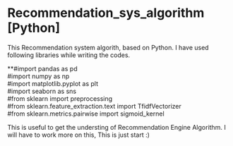 # Recommendation_sys_algorithm [Python]
This Recommendation system algorith, based on Python.
I have used following libraries while writing the codes.

**#import pandas as pd  
#import numpy as np  
#import matplotlib.pyplot as plt  
#import seaborn as sns  
#from sklearn import preprocessing  
#from sklearn.feature_extraction.text import TfidfVectorizer  
#from sklearn.metrics.pairwise import sigmoid_kernel  

This is useful to get the understing of Recommendation Engine Algorithm.
I will have to work more on this, This is just start :)
